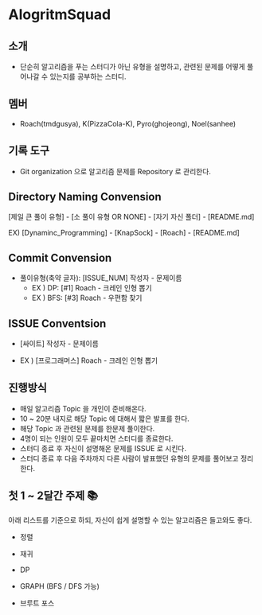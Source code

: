 # AlogritmSquad

## 소개

- 단순히 알고리즘을 푸는 스터디가 아닌 유형을 설명하고, 관련된 문제를 어떻게 풀어나갈 수 있는지를 공부하는 스터디.

## 멤버

- Roach(tmdgusya), K(PizzaCola-K), Pyro(ghojeong), Noel(sanhee)

## 기록 도구

- Git organization 으로 알고리즘 문제를 Repository 로 관리한다.

## Directory Naming Convension

[제일 큰 풀이 유형] - [소 풀이 유형 OR NONE] - [자기 자신 폴더] - [README.md]

EX) [Dynaminc_Programming] - [KnapSock] - [Roach] - [README.md]

## Commit Convension

- 풀이유형(축약 글자): [ISSUE_NUM] 작성자 - 문제이름
  - EX ) DP: [#1] Roach - 크레인 인형 뽑기
  - EX ) BFS: [#3] Roach - 우편함 찾기

## ISSUE Conventsion

- [싸이트] 작성자 - 문제이름

- EX ) [프로그래머스] Roach - 크레인 인형 뽑기

## 진행방식

- 매일 알고리즘 Topic 을 개인이 준비해온다.
- 10 ~ 20분 내지로 해당 Topic 에 대해서 짧은 발표를 한다.
- 해당 Topic 과 관련된 문제를 한문제 풀이한다.
- 4명이 되는 인원이 모두 끝마치면 스터디를 종료한다.
- 스터디 종료 후 자신이 설명해온 문제를 ISSUE 로 시킨다.
- 스터디 종료 후 다음 주차까지 다른 사람이 발표했던 유형의 문제를 풀어보고 정리한다.

## 첫 1 ~ 2달간 주제 📚

아래 리스트를 기준으로 하되, 자신이 쉽게 설명할 수 있는 알고리즘은 들고와도 좋다.

- 정렬

- 재귀

- DP

- GRAPH (BFS / DFS 가능)

- 브루트 포스
